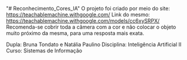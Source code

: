"# Reconhecimento_Cores_IA" 
O projeto foi criado por meio do site: https://teachablemachine.withgoogle.com/
Link do mesmo: https://teachablemachine.withgoogle.com/models/cc6xySRPX/
Recomenda-se cobrir toda a câmera com a cor e não colocar o objeto muito próximo da mesma, para uma resposta mais exata.


Dupla: Bruna Tondato e Natália Paulino
Disciplina: Inteligência Artificial II
Curso: Sistemas de Informação